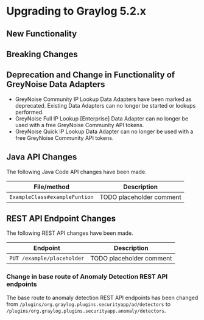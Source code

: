 Upgrading to Graylog 5.2.x
==========================

## New Functionality

## Breaking Changes

## Deprecation and Change in Functionality of GreyNoise Data Adapters

- GreyNoise Community IP Lookup Data Adapters have been marked as deprecated. Existing Data Adapters can no longer be
  started or lookups performed.
- GreyNoise Full IP Lookup [Enterprise] Data Adapter can no longer be used with a free GreyNoise Community API tokens.
- GreyNoise Quick IP Lookup Data Adapter can no longer be used with a free GreyNoise Community API tokens.

## Java API Changes
The following Java Code API changes have been made.

| File/method                   | Description                                                      |
|-------------------------------|------------------------------------------------------------------|
| `ExampleClass#exampleFuntion` | TODO placeholder comment                                         |


## REST API Endpoint Changes
The following REST API changes have been made.

| Endpoint                                              | Description                               |
|-------------------------------------------------------|-------------------------------------------|
| `PUT /example/placeholder`                            | TODO placeholder comment                  |

### Change in base route of Anomaly Detection REST API endpoints
The base route to anomaly detection REST API endpoints has been changed from
`/plugins/org.graylog.plugins.securityapp/ad/detectors` to `/plugins/org.graylog.plugins.securityapp.anomaly/detectors`.
